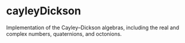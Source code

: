 cayleyDickson
=============

Implementation of the Cayley–Dickson algebras, including the real and complex numbers, quaternions, and octonions.
